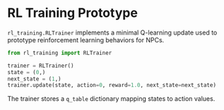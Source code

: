# RL Training Prototype

`rl_training.RLTrainer` implements a minimal Q-learning update used to prototype
reinforcement learning behaviors for NPCs.

```python
from rl_training import RLTrainer

trainer = RLTrainer()
state = (0,)
next_state = (1,)
trainer.update(state, action=0, reward=1.0, next_state=next_state)
```

The trainer stores a `q_table` dictionary mapping states to action values.
